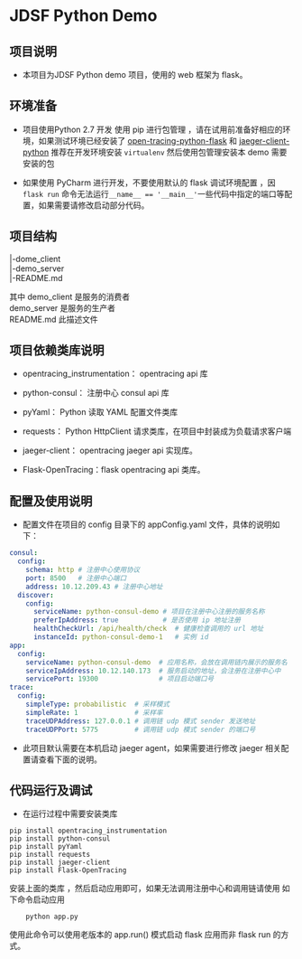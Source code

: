 # JDSF Python Demo

## 项目说明

* 本项目为JDSF Python demo 项目，使用的 web 框架为 flask。
  
## 环境准备

* 项目使用Python 2.7 开发 使用 pip 进行包管理 ，请在试用前准备好相应的环境，如果测试环境已经安装了 [open-tracing-python-flask](https://github.com/opentracing-contrib/python-flask)  和 [jaeger-client-python](https://github.com/jaegertracing/jaeger-client-python) 推荐在开发环境安装 `virtualenv` 然后使用包管理安装本 demo 需要安装的包

* 如果使用 PyCharm 进行开发，不要使用默认的 flask 调试环境配置 ，因`flask run` 命令无法运行`__name__ == '__main__'`一些代码中指定的端口等配置，如果需要请修改启动部分代码。

## 项目结构

|-dome_client  
|-demo_server  
|-README.md

其中 demo_client 是服务的消费者  
demo_server 是服务的生产者  
README.md 此描述文件

## 项目依赖类库说明

* opentracing_instrumentation： opentracing api 库

* python-consul： 注册中心 consul api 库

* pyYaml： Python 读取 YAML 配置文件类库

* requests： Python HttpClient 请求类库，在项目中封装成为负载请求客户端

* jaeger-client： opentracing jaeger api 实现库。

* Flask-OpenTracing：flask opentracing api 类库。

## 配置及使用说明

* 配置文件在项目的 config 目录下的 appConfig.yaml 文件，具体的说明如下：

```yaml
consul:
  config:
    schema: http # 注册中心使用协议
    port: 8500   # 注册中心端口
    address: 10.12.209.43 # 注册中心地址
  discover:
    config:
      serviceName: python-consul-demo # 项目在注册中心注册的服务名称
      preferIpAddress: true           # 是否使用 ip 地址注册
      healthCheckUrl: /api/health/check  # 健康检查调用的 url 地址
      instanceId: python-consul-demo-1   # 实例 id
app:
  config:
    serviceName: python-consul-demo  # 应用名称，会放在调用链内展示的服务名
    serviceIpAddress: 10.12.140.173  # 服务启动的地址，会注册在注册中心中
    servicePort: 19300               # 项目启动端口号
trace:
  config:
    simpleType: probabilistic  # 采样模式
    simpleRate: 1              # 采样率
    traceUDPAddress: 127.0.0.1 # 调用链 udp 模式 sender 发送地址
    traceUDPPort: 5775         # 调用链 udp 模式 sender 的端口号
```

* 此项目默认需要在本机启动 jaeger agent，如果需要进行修改 jaeger 相关配置请查看下面的说明。

## 代码运行及调试

* 在运行过程中需要安装类库

```Shell
pip install opentracing_instrumentation
pip install python-consul
pip install pyYaml
pip install requests
pip install jaeger-client
pip install Flask-OpenTracing
```

安装上面的类库 ，然后启动应用即可，如果无法调用注册中心和调用链请使用 如下命令启动应用

```Shell
    python app.py
```

使用此命令可以使用老版本的 app.run() 模式启动 flask 应用而非 flask run 的方式。
